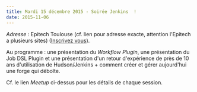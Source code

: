 ```yaml
---
title: Mardi 15 décembre 2015 - Soirée Jenkins  !
date: 2015-11-06
---
```


_Adresse_ : Epitech Toulouse (cf. lien pour adresse exacte, attention l'Epitech
a plusieurs sites) ([Inscrivez vous](http://www.meetup.com/fr/Toulouse-Java-User-Group/events/226522097)).

Au programme : une présentation du _Workflow Plugin_, une présentation du Job
DSL Plugin et une présentation d'un retour d'expérience de près de 10 ans 
d'utilisation de Hudson/Jenkins + comment créer et gérer aujourd'hui une forge
qui déboîte.

Cf. le lien _Meetup_ ci-dessus pour les détails de chaque session.
